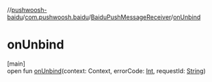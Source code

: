 //[pushwoosh-baidu](../../../index.md)/[com.pushwoosh.baidu](../index.md)/[BaiduPushMessageReceiver](index.md)/[onUnbind](on-unbind.md)

# onUnbind

[main]\
open fun [onUnbind](on-unbind.md)(context: Context, errorCode: [Int](https://kotlinlang.org/api/latest/jvm/stdlib/kotlin-stdlib/kotlin/-int/index.html), requestId: [String](https://developer.android.com/reference/kotlin/java/lang/String.html))
